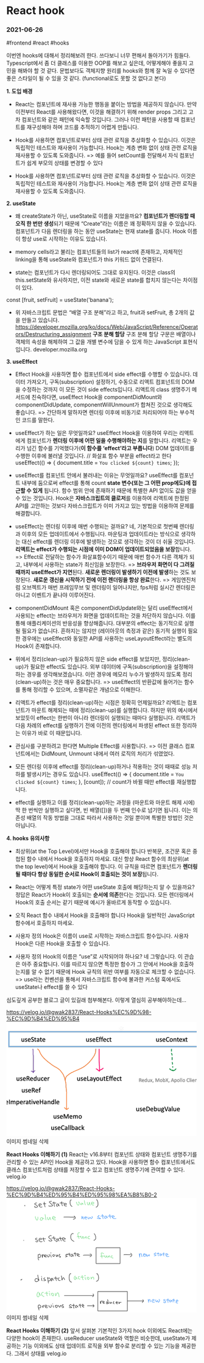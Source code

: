 # React hook
### 2021-06-26
#frontend #react #hooks

 
이번엔 hooks에 대해서 정리해보려 한다.
쓰다보니 너무 편해서 돌아가기가 힘들다. Typescript에서 좀 더 클래스를 이용한 OOP를 해보고 싶은데, 어떻게해야 좋을지 고민을 해봐야 할 것 같다. 문법보다도 객체지향 원리를 hooks와 함께 잘 녹일 수 있다면 좋은 스타일이 될 수 있을 것 같다.
(functional로도 못할 것 없다고 본다)

**1. 도입 배경**
- React는 컴포넌트에 재사용 가능한 행동을 붙이는 방법을 제공하지 않습니다. 만약 이전부터 React를 사용해왔다면, 이것을 해결하기 위해 render props 그리고 고차 컴포넌트와 같은 패턴에 익숙할 것입니다. 그러나 이런 패턴을 사용할 때 컴포넌트를 재구성해야 하며 코드를 추적하기 어렵게 만듭니다.

- Hook를 사용하면 컴포넌트로부터 상태 관련 로직을 추상화할 수 있습니다. 이것은 독립적인 테스트와 재사용이 가능합니다. Hook는 계층 변화 없이 상태 관련 로직을 재사용할 수 있도록 도와줍니다.
=> 예를 들어 setCount를 전달해서 자식 컴포넌트가 쉽게 부모의 상태를 변경할 수 있다

- Hook를 사용하면 컴포넌트로부터 상태 관련 로직을 추상화할 수 있습니다. 이것은 독립적인 테스트와 재사용이 가능합니다. Hook는 계층 변화 없이 상태 관련 로직을 재사용할 수 있도록 도와줍니다.

**2. useState**
- 왜 createState가 아닌, useState로 이름을 지었을까요? **컴포넌트가 렌더링할 때 오직 한 번만 생성**되기 때문에 “Create”라는 이름은 꽤 정확하지 않을 수 있습니다. 컴포넌트가 다음 렌더링을 하는 동안 useState는 현재 state를 줍니다. Hook 이름이 항상 use로 시작하는 이유도 있습니다.

- memory cells라고 불리는 컴포넌트들의 list가 react에 존재하고, 자체적인 linking을 통해 useState와 컴포넌트가 this 키워드 없이 연결된다.

- state는 컴포넌트가 다시 렌더링되어도 그대로 유지된다. 이것은 class의 this.setState와 유사하지만, 이전 state와 새로운 state를 합치지 않는다는 차이점이 있다.

const [fruit, setFruit] = useState('banana');

- 위 자바스크립트 문법은 “배열 구조 분해”라고 하고, fruit과 setFruit, 총 2개의 값을 만들고 있습니다.
https://developer.mozilla.org/ko/docs/Web/JavaScript/Reference/Operators/Destructuring_assignment
**구조 분해 할당**
구조 분해 할당 구문은 배열이나 객체의 속성을 해체하여 그 값을 개별 변수에 담을 수 있게 하는 JavaScript 표현식입니다.
developer.mozilla.org


**3. useEffect**
- Effect Hook을 사용하면 함수 컴포넌트에서 side effect를 수행할 수 있습니다. 데이터 가져오기, 구독(subscription) 설정하기, 수동으로 리액트 컴포넌트의 DOM을 수정하는 것까지 이 모든 것이 side effects입니다. 리액트의 class 생명주기 메서드에 친숙하다면, useEffect Hook을 componentDidMount와 componentDidUpdate, componentWillUnmount가 합쳐진 것으로 생각해도 좋습니다.
=> 간단하게 말하자면 렌더링 이후에 비동기로 처리되어야 하는 부수적인 코드를 말한다.

- useEffect가 하는 일은 무엇일까요? useEffect Hook을 이용하여 우리는 리액트에게 컴포넌트가 **렌더링 이후에 어떤 일을 수행해야하는 지**를 말합니다. 리액트는 우리가 넘긴 함수를 기억했다가(**이 함수를 ‘effect’라고 부릅니다**) DOM 업데이트를 수행한 이후에 불러낼 것입니다.
// 화살표 함수 부분을 effect라고 한다
useEffect(() => { document.title = `You clicked ${count} times`; });

- useEffect를 컴포넌트 안에서 불러내는 이유는 무엇일까요? useEffect를 컴포넌트 내부에 둠으로써 effect를 통해 count **state 변수(또는 그 어떤 prop에도)에 접근할 수 있게** 됩니다. 함수 범위 안에 존재하기 때문에 특별한 API 없이도 값을 얻을 수 있는 것입니다. Hook은 **자바스크립트의 클로저**를 이용하여 리액트에 한정된 API를 고안하는 것보다 자바스크립트가 이미 가지고 있는 방법을 이용하여 문제를 해결합니다.

- useEffect는 렌더링 이후에 매번 수행되는 걸까요? 네, 기본적으로 첫번째 렌더링과 이후의 모든 업데이트에서 수행됩니다. 마운팅과 업데이트라는 방식으로 생각하는 대신 effect를 렌더링 이후에 발생하는 것으로 생각하는 것이 더 쉬울 것입니다. **리액트는 effect가 수행되는 시점에 이미 DOM이 업데이트되었음을 보장**합니다.
=> Effect로 전달하는 함수가 화살표함수이기 때문에 매번 함수가 다른 객체가 되고, 내부에서 사용하는 state가 최신임을 보장한다.
=> **브라우저 화면이 다 그려질 때까지 useEffect가 지연**된다. **새로운 렌더링이 발생하기 이전에 발생**하는 것도 보장된다. **새로운 갱신을 시작하기 전에 이전 렌더링을 항상 완료**한다.
=> 게임엔진처럼 오브젝트가 매번 프레임무브 및 렌더링이 일어나지만, fps처럼 실시간 렌더링은 아니고 이벤트가 끝나야 이루어진다.

- componentDidMount 혹은 componentDidUpdate와는 달리 useEffect에서 사용되는 effect는 브라우저가 화면을 업데이트하는 것을 차단하지 않습니다. 이를 통해 애플리케이션의 반응성을 향상해줍니다. 대부분의 effect는 동기적으로 실행될 필요가 없습니다. 흔하지는 않지만 (레이아웃의 측정과 같은) 동기적 실행이 필요한 경우에는 useEffect와 동일한 API를 사용하는 useLayoutEffect라는 별도의 Hook이 존재합니다.

- 위에서 정리(clean-up)가 필요하지 않은 side effect를 보았지만, 정리(clean-up)가 필요한 effect도 있습니다. 외부 데이터에 구독(subscription)을 설정해야 하는 경우를 생각해보겠습니다. 이런 경우에 메모리 누수가 발생하지 않도록 정리(clean-up)하는 것은 매우 중요합니다.
=> useEffect의 반환값에 들어가는 함수를 통해 정리할 수 있으며, 소멸자같은 개념으로 이해한다.

- 리액트가 effect를 정리(clean-up)하는 시점은 정확히 언제일까요? 리액트는 컴포넌트가 마운트 해제되는 때에 정리(clean-up)를 실행합니다. 하지만 위의 예시에서 보았듯이 effect는 한번이 아니라 렌더링이 실행되는 때마다 실행됩니다. 리액트가 다음 차례의 effect를 실행하기 전에 이전의 렌더링에서 파생된 effect 또한 정리하는 이유가 바로 이 때문입니다.

- 관심사를 구분하려고 한다면 Multiple Effect를 사용합니다.
=> 이전 클래스 컴포넌트에서는 DidMount, Unmount 내에서 여러 로직의 처리가 섞였었다.

- 모든 렌더링 이후에 effect를 정리(clean-up)하거나 적용하는 것이 때때로 성능 저하를 발생시키는 경우도 있습니다.
useEffect(() => {
  document.title = `You clicked ${count} times`;
}, [count]); // count가 바뀔 때만 effect를 재실행합니다.

- effect를 실행하고 이를 정리(clean-up)하는 과정을 (마운트와 마운트 해제 시에)딱 한 번씩만 실행하고 싶다면, 빈 배열([])을 두 번째 인수로 넘기면 됩니다. 이는 의존성 배열의 작동 방법을 그대로 따라서 사용하는 것일 뿐이며 특별한 방법인 것은 아닙니다.


**4. hooks 유의사항**
- 최상위(at the Top Level)에서만 Hook을 호출해야 합니다 반복문, 조건문 혹은 중첩된 함수 내에서 Hook을 호출하지 마세요. 대신 항상 React 함수의 최상위(at the top level)에서 Hook을 호출해야 합니다. 이 규칙을 따르면 컴포넌트가 **렌더링 될 때마다 항상 동일한 순서로 Hook이 호출되는 것이 보장**됩니다.

- React는 어떻게 특정 state가 어떤 useState 호출에 해당하는지 알 수 있을까요? 정답은 React가 Hook이 호출되는 **순서에 의존**한다는 것입니다. 모든 렌더링에서 Hook의 호출 순서는 같기 때문에 예시가 올바르게 동작할 수 있습니다.

- 오직 React 함수 내에서 Hook을 호출해야 합니다 Hook을 일반적인 JavaScript 함수에서 호출하지 마세요.
- 사용자 정의 Hook은 이름이 use로 시작하는 자바스크립트 함수입니다. 사용자 Hook은 다른 Hook을 호출할 수 있습니다.
- 사용자 정의 Hook의 이름은 “use”로 시작되어야 하나요? 네 그렇습니다. 이 관습은 아주 중요합니다. 이를 따르지 않으면 특정한 함수가 그 안에서 Hook을 호출하는지를 알 수 없기 때문에 Hook 규칙의 위반 여부를 자동으로 체크할 수 없습니다.
=> use라는 컨벤션을 통해서 자바스크립트 함수에 불과한 커스텀 훅에서도 useState나 effect를 쓸 수 있다


심도깊게 공부한 블로그 글이 있길래 첨부해본다.
이렇게 열심히 공부해야하는데…

https://velog.io/@gwak2837/React-Hooks%EC%9D%98-%EC%9D%B4%ED%95%B4
![](React%20hook/dthumb-phinf.pstatic.net.png)이미지 썸네일 삭제

**React Hooks 이해하기 (1)**
React는 v16.8부터 컴포넌트 상태와 컴포넌트 생명주기를 관리할 수 있는 API인 Hook을 제공하고 있다. Hook을 사용하면 함수 컴포넌트에서도 클래스 컴포넌트처럼 상태를 저장할 수 있고 컴포넌트 생명주기에 관여할 수 있다.
velog.io

https://velog.io/@gwak2837/React-Hooks-%EC%9D%B4%ED%95%B4%ED%95%98%EA%B8%B0-2
![](React%20hook/dthumb-phinf.pstatic.net%202.png)이미지 썸네일 삭제

**React Hooks 이해하기 (2)**
앞서 살펴본 기본적인 3가지 hook 이외에도 React에는 다양한 hook이 존재한다. useReducer useState와 역할은 비슷한데, useState가 제공하는 기능 이외에도 상태 업데이트 로직을 외부 함수로 분리할 수 있는 기능을 제공한다. 그래서 상태를
velog.io


 
